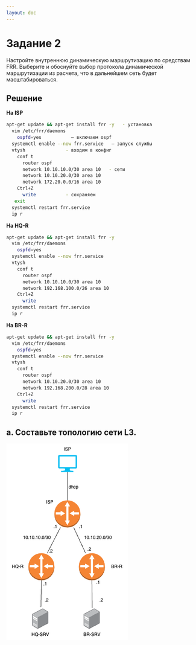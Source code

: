 ```yaml
---
layout: doc
---
```


# Задание 2
Настройте внутреннюю динамическую маршрутизацию по средствам FRR. Выберите и обоснуйте выбор протокола динамической маршрутизации из расчета, что в дальнейшем сеть будет масштабироваться.

## Решение
**На ISP**
```bash
apt-get update && apt-get install frr -y   - установка 
  vim /etc/frr/daemons 
    ospfd=yes           – включаем ospf 
  systemctl enable --now frr.service   – запуск службы 
  vtysh               - входим в конфиг 
    conf t 
      router ospf 
      network 10.10.10.0/30 area 10   - сети 
      network 10.10.20.0/30 area 10 
      network 172.20.0.0/16 area 10 
    Ctrl+Z  
      write           - сохраняем
   exit 
  systemctl restart frr.service 
  ip r         
```

**На HQ-R**
```bash
apt-get update && apt-get install frr -y  
  vim /etc/frr/daemons 
    ospfd=yes 
  systemctl enable --now frr.service 
  vtysh 
    conf t 
      router ospf 
      network 10.10.10.0/30 area 10 
      network 192.168.100.0/26 area 10 
    Ctrl+Z 
      write 
  systemctl restart frr.service 
  ip r
```

**На BR-R**
```bash
apt-get update && apt-get install frr -y  
  vim /etc/frr/daemons 
    ospfd=yes 
  systemctl enable --now frr.service 
  vtysh 
    conf t 
      router ospf 
      network 10.10.20.0/30 area 10 
      network 192.168.200.0/28 area 10 
    Ctrl+Z 
      write 
  systemctl restart frr.service 
  ip r 
```

## a. Составьте топологию сети L3.
![](../../assets/L3-topology.png)